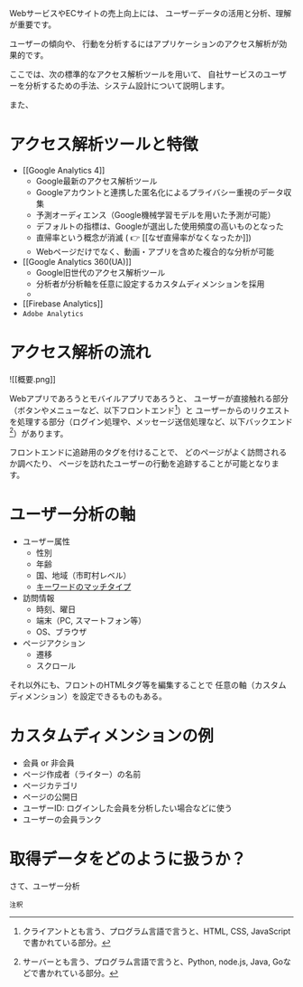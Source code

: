 WebサービスやECサイトの売上向上には、
ユーザーデータの活用と分析、理解が重要です。

ユーザーの傾向や、
行動を分析するにはアプリケーションのアクセス解析が効果的です。

ここでは、次の標準的なアクセス解析ツールを用いて、
自社サービスのユーザーを分析するための手法、システム設計について説明します。

また、

# アクセス解析ツールと特徴

- [[Google Analytics 4]]
	- Google最新のアクセス解析ツール
	- Googleアカウントと連携した匿名化によるプライバシー重視のデータ収集
	- 予測オーディエンス（Google機械学習モデルを用いた予測が可能）
	- デフォルトの指標は、Googleが選出した使用頻度の高いものとなった
	- 直帰率という概念が消滅 ( 👉 [[なぜ直帰率がなくなったか]])
	- Webページだけでなく、動画・アプリを含めた複合的な分析が可能
- [[Google Analytics 360(UA)]]
	- Google旧世代のアクセス解析ツール
	- 分析者が分析軸を任意に設定するカスタムディメンションを採用
	- 
- [[Firebase Analytics]]
-  `Adobe Analytics` 

# アクセス解析の流れ

![[概要.png]]

Webアプリであろうとモバイルアプリであろうと、
ユーザーが直接触れる部分（ボタンやメニューなど、以下フロントエンド[^1]）と
ユーザーからのリクエストを処理する部分（ログイン処理や、メッセージ送信処理など、以下バックエンド[^2]）があります。

フロントエンドに追跡用のタグを付けることで、
どのページがよく訪問されるか調べたり、
ページを訪れたユーザーの行動を追跡することが可能となります。

# ユーザー分析の軸

- ユーザー属性
	-  性別
	-  年齢
	-  国、地域（市町村レベル）
	-  [キーワードのマッチタイプ](https://support.google.com/google-ads/answer/7478529?hl=ja#zippy=%2C%E3%83%95%E3%83%AC%E3%83%BC%E3%82%BA%E4%B8%80%E8%87%B4)
-  訪問情報
	-  時刻、曜日
	-  端末（PC, スマートフォン等）
	-  OS、ブラウザ
-  ページアクション
	-  遷移
	-  スクロール

それ以外にも、フロントのHTMLタグ等を編集することで
任意の軸（カスタムディメンション）を設定できるものもある。

# カスタムディメンションの例

- 会員 or 非会員
- ページ作成者（ライター）の名前
- ページカテゴリ
- ページの公開日
- ユーザーID: ログインした会員を分析したい場合などに使う
- ユーザーの会員ランク

# 取得データをどのように扱うか？

さて、ユーザー分析

`注釈` 
[^1]: クライアントとも言う、プログラム言語で言うと、HTML, CSS, JavaScriptで書かれている部分。
[^2]: サーバーとも言う、プログラム言語で言うと、Python, node.js, Java, Goなどで書かれている部分。